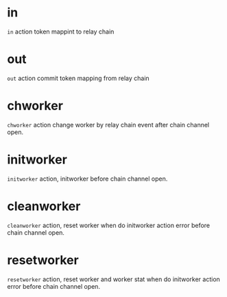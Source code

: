 <h1 class="contract"> in </h1>

`in` action token mappint to relay chain

<h1 class="contract"> out </h1>

`out` action commit token mapping from relay chain

<h1 class="contract"> chworker </h1>

`chworker` action change worker by relay chain event after chain channel open.

<h1 class="contract"> initworker </h1>

`initworker` action, initworker before chain channel open.

<h1 class="contract"> cleanworker </h1>

`cleanworker` action, reset worker when do initworker action error before chain channel open.

<h1 class="contract"> resetworker </h1>

`resetworker` action, reset worker and worker stat when do initworker action error before chain channel open.
